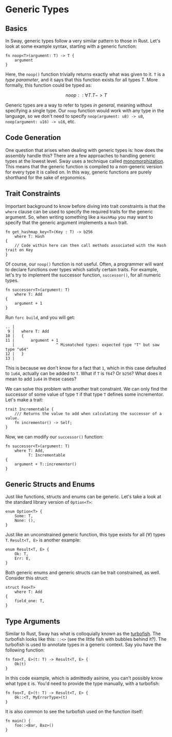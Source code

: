 # Generic Types

## Basics

In Sway, generic types follow a very similar pattern to those in Rust. Let's look at some example syntax,
starting with a generic function:

```sway
fn noop<T>(argument: T) -> T {
    argument
}
```

Here, the `noop()` function trivially returns exactly what was given to it. `T` is a _type parameter_, and it says
that this function exists for all types T. More formally, this function could be typed as:

```math
noop :: ∀T. T -> T
```

Generic types are a way to refer to types _in general_, meaning without specifying a single type. Our `noop` function
would work with any type in the language, so we don't need to specify `noop(argument: u8) -> u8`, `noop(argument: u16) -> u16`, etc.

## Code Generation

One question that arises when dealing with generic types is: how does the assembly handle this? There are a few approaches to handling
generic types at the lowest level. Sway uses a technique called [monomorphization](https://en.wikipedia.org/wiki/Monomorphization). This
means that the generic function is compiled to a non-generic version for every type it is called on. In this way, generic functions are
purely shorthand for the sake of ergonomics.

## Trait Constraints

Important background to know before diving into trait constraints is that the `where` clause can be used to specify the required traits for the generic argument. So, when writing something like a `HashMap` you may
want to specify that the generic argument implements a `Hash` trait.

```sway
fn get_hashmap_key<T>(Key : T) -> b256
    where T: Hash
{
    // Code within here can then call methods associated with the Hash trait on Key
}
```

Of course, our `noop()` function is not useful. Often, a programmer will want to declare functions over types which satisfy certain traits.
For example, let's try to implement the successor function, `successor()`, for all numeric types.

```sway
fn successor<T>(argument: T)
    where T: Add
{
    argument + 1
}
```

Run `forc build`, and you will get:

```console
.. |
 9 |   where T: Add
10 |   {
11 |       argument + 1                                        
   |                  ^ Mismatched types: expected type "T" but saw type "u64"
12 |   }
13 |
```

This is because we don't know for a fact that `1`, which in this case defaulted to `1u64`, actually can be added to `T`. What if `T` is `f64`? Or `b256`? What does it mean to add `1u64` in these cases?

We can solve this problem with another trait constraint. We can only find the successor of some value of type `T` if that type `T` defines some incrementor. Let's make a trait:

```sway
trait Incrementable {
    /// Returns the value to add when calculating the successor of a value.
    fn incrementor() -> Self;
}
```

Now, we can modify our `successor()` function:

```sway
fn successor<T>(argument: T)
    where T: Add,
          T: Incrementable
{
    argument + T::incrementor()
}
```

## Generic Structs and Enums

Just like functions, structs and enums can be generic. Let's take a look at the standard library version of `Option<T>`:

```sway
enum Option<T> {
    Some: T,
    None: (),
}
```

Just like an unconstrained generic function, this type exists for all (∀) types `T`. `Result<T, E>` is another example:

```sway
enum Result<T, E> {
    Ok: T,
    Err: E,
}
```

Both generic enums and generic structs can be trait constrained, as well. Consider this struct:

```sway
struct Foo<T>
    where T: Add
{
    field_one: T,
}
```

## Type Arguments

Similar to Rust, Sway has what is colloquially known as the [turbofish](https://github.com/rust-lang/rust/blob/e98309298d927307c5184f4869604bd068d26183/src/test/ui/parser/bastion-of-the-turbofish.rs). The turbofish looks like this: `::<>` (see the little fish with bubbles behind it?). The turbofish is used to annotate types in a generic context. Say you have the following function:

```sway
fn foo<T, E>(t: T) -> Result<T, E> {
    Ok(t)
}
```

In this code example, which is admittedly asinine, you can't possibly know what type `E` is. You'd need to provide the type manually, with a turbofish:

```sway
fn foo<T, E>(t: T) -> Result<T, E> {
    Ok::<T, MyErrorType>(t)
}
```

It is also common to see the turbofish used on the function itself:

```sway
fn main() {
    foo::<Bar, Baz>()
}
```
